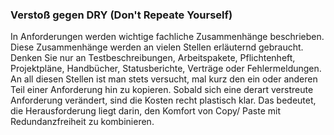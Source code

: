 ### Verstoß gegen DRY (Don't Repeate Yourself)
In Anforderungen werden wichtige fachliche Zusammenhänge beschrieben. Diese Zusammenhänge werden an vielen Stellen erläuternd gebraucht. Denken Sie nur an Testbeschreibungen, Arbeitspakete, Pflichtenheft, Projektpläne, Handbücher, Statusberichte, Verträge oder Fehlermeldungen. An all diesen Stellen ist man stets versucht, mal kurz den ein oder anderen Teil einer Anforderung hin zu kopieren.
Sobald sich eine derart verstreute Anforderung verändert, sind die Kosten recht plastisch klar. Das bedeutet, die Herausforderung liegt darin, den Komfort von Copy/ Paste mit Redundanzfreiheit zu kombinieren.